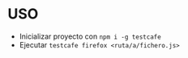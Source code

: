# USO
- Inicializar proyecto con `npm i -g testcafe`
- Ejecutar `testcafe firefox <ruta/a/fichero.js>`